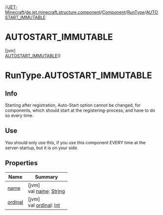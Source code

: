 //[JET-Minecraft](../../../../../index.md)/[de.jet.minecraft.structure.component](../../../index.md)/[Component](../../index.md)/[RunType](../index.md)/[AUTOSTART_IMMUTABLE](index.md)

# AUTOSTART_IMMUTABLE

[jvm]\
[AUTOSTART_IMMUTABLE](index.md)()

# RunType.AUTOSTART_IMMUTABLE

##  Info

Starting after registration, Auto-Start option cannot be changed, for components, which should start at the registering-process, and have to do so every time.

##  Use

You should only use this, if you use this component EVERY time at the server-startup, but it is on your side.

## Properties

| Name | Summary |
|---|---|
| [name](../../../../de.jet.minecraft.tool.input/-keyboard/-type/-a-n-y/index.md#-372974862%2FProperties%2F-726029290) | [jvm]<br>val [name](../../../../de.jet.minecraft.tool.input/-keyboard/-type/-a-n-y/index.md#-372974862%2FProperties%2F-726029290): [String](https://kotlinlang.org/api/latest/jvm/stdlib/kotlin/-string/index.html) |
| [ordinal](../../../../de.jet.minecraft.tool.input/-keyboard/-type/-a-n-y/index.md#-739389684%2FProperties%2F-726029290) | [jvm]<br>val [ordinal](../../../../de.jet.minecraft.tool.input/-keyboard/-type/-a-n-y/index.md#-739389684%2FProperties%2F-726029290): [Int](https://kotlinlang.org/api/latest/jvm/stdlib/kotlin/-int/index.html) |
